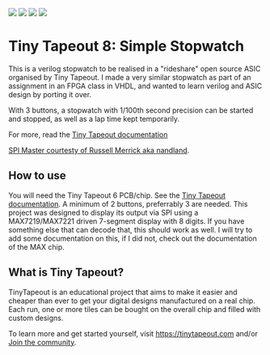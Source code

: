 ![](../../workflows/gds/badge.svg) ![](../../workflows/docs/badge.svg) ![](../../workflows/test/badge.svg) ![](../../workflows/fpga/badge.svg)

# Tiny Tapeout 8: Simple Stopwatch

This is a verilog stopwatch to be realised in a "rideshare" open source ASIC organised by Tiny Tapeout.
I made a very similar stopwatch as part of an assignment in an FPGA class in VHDL, and wanted to learn verilog and ASIC design by porting it over.

With 3 buttons, a stopwatch with 1/100th second precision can be started and stopped, as well as a lap time kept temporarily.

For more, read the [Tiny Tapeout documentation](docs/info.md)

[SPI Master courtesty of Russell Merrick aka nandland](https://github.com/nandland/spi-master).

## How to use

You will need the Tiny Tapeout 6 PCB/chip. See the [Tiny Tapeout documentation](docs/info.md).
A minimum of 2 buttons, preferrably 3 are needed.
This project was designed to display its output via SPI using a MAX7219/MAX7221 driven 7-segment display with 8 digits. If you have something else that can decode that, this should work as well. I will try to add some documentation on this, if I did not, check out the documentation of the MAX chip.

## What is Tiny Tapeout?

TinyTapeout is an educational project that aims to make it easier and cheaper than ever to get your digital designs manufactured on a real chip.
Each run, one or more tiles can be bought on the overall chip and filled with custom designs.

To learn more and get started yourself, visit https://tinytapeout.com and/or [Join the community](https://tinytapeout.com/discord).
